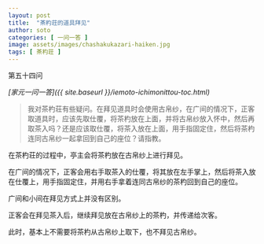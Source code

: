 ```yaml
---
layout: post
title:  "茶杓荘的道具拜见"
author: soto
categories: [ 一问一答 ]
image: assets/images/chashakukazari-haiken.jpg
tags: [ 茶杓荘 ]
---
```


第五十四问

*[家元一问一答]({{ site.baseurl }}/iemoto-ichimonittou-toc.html)*

> 我对茶杓荘有些疑问。在拜见道具时会使用古帛纱，在广间的情况下，正客取道具时，应该先取仕覆，将茶杓放在上面，并将古帛纱放入怀中，然后再取茶入吗？还是应该取仕覆，将茶入放在上面，用手指固定住，然后将茶杓连同古帛纱一起拿回到自己的座位？请指教。

在茶杓荘的过程中，亭主会将茶杓放在古帛纱上进行拜见。

在广间的情况下，正客会用右手取茶入的仕覆，将其放在左手掌上，然后将茶入放在仕覆上，用手指固定住，并用右手拿着连同古帛纱的茶杓回到自己的座位。

广间和小间在拜见方式上并没有区别。

正客会在拜见茶入后，继续拜见放在古帛纱上的茶杓，并传递给次客。

此时，基本上不需要将茶杓从古帛纱上取下，也不拜见古帛纱。